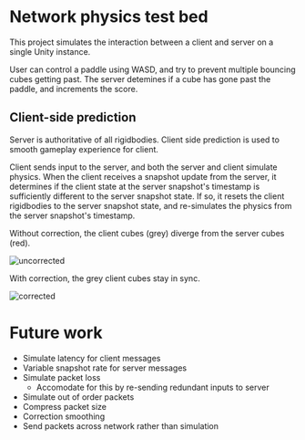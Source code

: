 # Network physics test bed

This project simulates the interaction between a client and server on a single Unity instance.

User can control a paddle using WASD, and try to prevent multiple bouncing cubes getting past. The server detemines if a cube has gone past the paddle, and increments the score.

## Client-side prediction

Server is authoritative of all rigidbodies. Client side prediction is used to smooth gameplay experience for client.

Client sends input to the server, and both the server and client simulate physics. When the client receives a snapshot update from the server, it determines if the client state at the server snapshot's timestamp is sufficiently different to the server snapshot state. If so, it resets the client rigidbodies to the server snapshot state, and re-simulates the physics from the server snapshot's timestamp.

Without correction, the client cubes (grey) diverge from the server cubes (red).

![uncorrected](uncorrected.gif)

With correction, the grey client cubes stay in sync.

![corrected](corrected.gif)

# Future work
- Simulate latency for client messages
- Variable snapshot rate for server messages
- Simulate packet loss
	- Accomodate for this by re-sending redundant inputs to server
- Simulate out of order packets
- Compress packet size
- Correction smoothing
- Send packets across network rather than simulation

